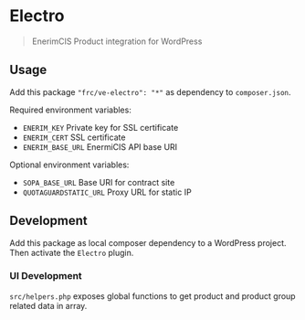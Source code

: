# Electro

> EnerimCIS Product integration for WordPress

## Usage

Add this package `"frc/ve-electro": "*"` as dependency to `composer.json`. 

Required environment variables:

* `ENERIM_KEY` Private key for SSL certificate
* `ENERIM_CERT` SSL certificate 
* `ENERIM_BASE_URL` EnermiCIS API base URI

Optional environment variables:

* `SOPA_BASE_URL` Base URI for contract site 
* `QUOTAGUARDSTATIC_URL` Proxy URL for static IP

## Development

Add this package as local composer dependency to a WordPress project. Then activate the `Electro` plugin.

### UI Development

`src/helpers.php` exposes global functions to get product and product group related data in array.
